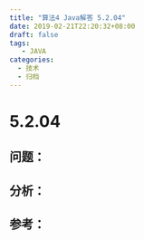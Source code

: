 ```yaml
---
title: "算法4 Java解答 5.2.04"
date: 2019-02-21T22:20:32+08:00
draft: false
tags:
   - JAVA
categories:
  - 技术
  - 归档
---
```



# 5.2.04

## 问题：


## 分析：


## 参考：


